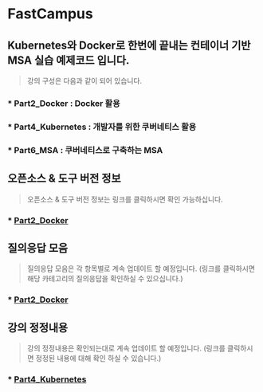 # FastCampus
## Kubernetes와 Docker로 한번에 끝내는 컨테이너 기반 MSA 실습 예제코드 입니다.

> 강의 구성은 다음과 같이 되어 있습니다.
### * Part2_Docker : Docker 활용
### * Part4_Kubernetes : 개발자를 위한 쿠버네티스 활용
### * Part6_MSA : 쿠버네티스로 구축하는 MSA

## 오픈소스 & 도구 버전 정보
> 오픈소스 & 도구 버전 정보는 링크를 클릭하시면 확인 가능하십니다.
### * [Part2_Docker](Part2_Docker/Version.md)

## 질의응답 모음
> 질의응답 모음은 각 항목별로 계속 업데이트 할 예정입니다.
> (링크를 클릭하시면 해당 카테고리의 질의응답을 확인하실 수 있으십니다.)
### * [Part2_Docker](Part2_Docker/QnA.md)

## 강의 정정내용
> 강의 정정내용은 확인되는대로 계속 업데이트 할 예정입니다.
> (링크를 클릭하시면 정정된 내용에 대해 확인 하실 수 있습니다.)
### * [Part4_Kubernetes](Part4_Kubernetes/Correction.md)
